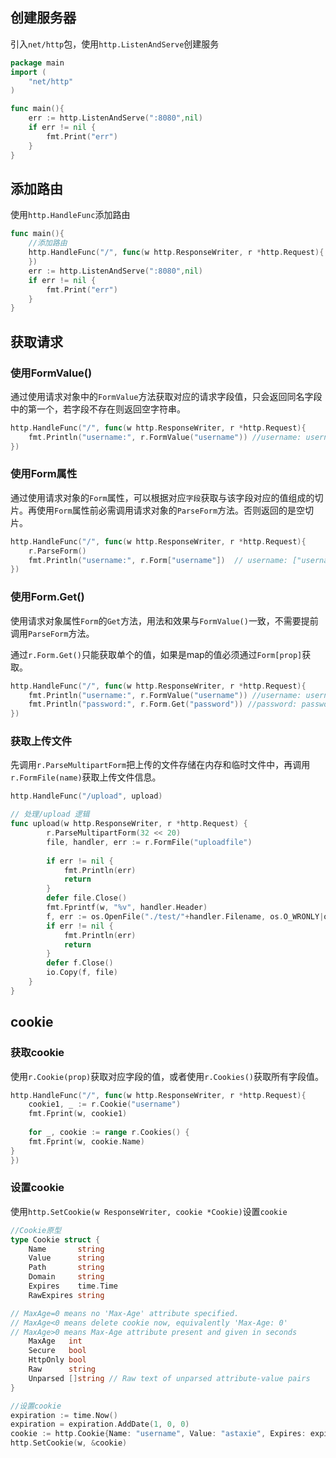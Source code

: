 

## 创建服务器

引入`net/http`包，使用`http.ListenAndServe`创建服务

```go
package main
import (
	"net/http"
)

func main(){
	err := http.ListenAndServe(":8080",nil)
	if err != nil {
		fmt.Print("err")
	}
}
```

## 添加路由

使用`http.HandleFunc`添加路由

```go
func main(){
    //添加路由
	http.HandleFunc("/", func(w http.ResponseWriter, r *http.Request){
	})
	err := http.ListenAndServe(":8080",nil)
	if err != nil {
		fmt.Print("err")
	}
}
```

## 获取请求

### 使用FormValue()

通过使用请求对象中的`FormValue`方法获取对应的请求字段值，只会返回同名字段中的第一个，若字段不存在则返回空字符串。

```go
http.HandleFunc("/", func(w http.ResponseWriter, r *http.Request){
    fmt.Println("username:", r.FormValue("username")) //username: username值
})
```

### 使用Form属性

通过使用请求对象的`Form`属性，可以根据对应`字段`获取与该字段对应的值组成的切片。再使用`Form`属性前必需调用请求对象的`ParseForm`方法。否则返回的是空切片。

```go
http.HandleFunc("/", func(w http.ResponseWriter, r *http.Request){
    r.ParseForm()
    fmt.Println("username:", r.Form["username"])  // username: ["username"]
})
```

### 使用Form.Get()

使用请求对象属性`Form`的`Get`方法，用法和效果与`FormValue()`一致，不需要提前调用`ParseForm`方法。

通过`r.Form.Get()`只能获取单个的值，如果是map的值必须通过`Form[prop]`获取。

```go
http.HandleFunc("/", func(w http.ResponseWriter, r *http.Request){
    fmt.Println("username:", r.FormValue("username")) //username: username值
    fmt.Println("password:", r.Form.Get("password")) //password: password值
})
```

### 获取上传文件

先调用`r.ParseMultipartForm`把上传的文件存储在内存和临时文件中，再调用`r.FormFile(name)`获取上传文件信息。

```go
http.HandleFunc("/upload", upload)

// 处理/upload 逻辑
func upload(w http.ResponseWriter, r *http.Request) {
        r.ParseMultipartForm(32 << 20)
        file, handler, err := r.FormFile("uploadfile")
    
        if err != nil {
            fmt.Println(err)
            return
        }
        defer file.Close()
        fmt.Fprintf(w, "%v", handler.Header)
        f, err := os.OpenFile("./test/"+handler.Filename, os.O_WRONLY|os.O_CREATE, 0666)  // 此处假设当前目录下已存在test目录
        if err != nil {
            fmt.Println(err)
            return
        }
        defer f.Close()
        io.Copy(f, file)
    }
}
```

## cookie

### 获取cookie

使用`r.Cookie(prop)`获取对应字段的值，或者使用`r.Cookies()`获取所有字段值。

```go
http.HandleFunc("/", func(w http.ResponseWriter, r *http.Request){
    cookie1, _ := r.Cookie("username")
	fmt.Fprint(w, cookie1)
    
    for _, cookie := range r.Cookies() {
    fmt.Fprint(w, cookie.Name)
}
})
```

### 设置cookie

使用`http.SetCookie(w ResponseWriter, cookie *Cookie)`设置`cookie`

```go
//Cookie原型
type Cookie struct {
    Name       string
    Value      string
    Path       string
    Domain     string
    Expires    time.Time
    RawExpires string

// MaxAge=0 means no 'Max-Age' attribute specified.
// MaxAge<0 means delete cookie now, equivalently 'Max-Age: 0'
// MaxAge>0 means Max-Age attribute present and given in seconds
    MaxAge   int
    Secure   bool
    HttpOnly bool
    Raw      string
    Unparsed []string // Raw text of unparsed attribute-value pairs
}

//设置cookie
expiration := time.Now()
expiration = expiration.AddDate(1, 0, 0)
cookie := http.Cookie{Name: "username", Value: "astaxie", Expires: expiration}
http.SetCookie(w, &cookie)
```

